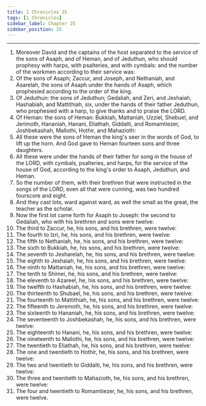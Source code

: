 ```yaml
---
title: 1 Chronicles 25
tags: [1 Chronicles]
sidebar_label: Chapter 25
sidebar_position: 25
---
```


---
1. Moreover David and the captains of the host separated to the service of the sons of Asaph, and of Heman, and of Jeduthun, who should prophesy with harps, with psalteries, and with cymbals: and the number of the workmen according to their service was:
2. Of the sons of Asaph; Zaccur, and Joseph, and Nethaniah, and Asarelah, the sons of Asaph under the hands of Asaph, which prophesied according to the order of the king.
3. Of Jeduthun: the sons of Jeduthun; Gedaliah, and Zeri, and Jeshaiah, Hashabiah, and Mattithiah, six, under the hands of their father Jeduthun, who prophesied with a harp, to give thanks and to praise the LORD.
4. Of Heman: the sons of Heman: Bukkiah, Mattaniah, Uzziel, Shebuel, and Jerimoth, Hananiah, Hanani, Eliathah, Giddalti, and Romamtiezer, Joshbekashah, Mallothi, Hothir, and Mahazioth:
5. All these were the sons of Heman the king's seer in the words of God, to lift up the horn. And God gave to Heman fourteen sons and three daughters.
6. All these were under the hands of their father for song in the house of the LORD, with cymbals, psalteries, and harps, for the service of the house of God, according to the king's order to Asaph, Jeduthun, and Heman.
7. So the number of them, with their brethren that were instructed in the songs of the LORD, even all that were cunning, was two hundred fourscore and eight.
8. And they cast lots, ward against ward, as well the small as the great, the teacher as the scholar.
9. Now the first lot came forth for Asaph to Joseph: the second to Gedaliah, who with his brethren and sons were twelve:
10. The third to Zaccur, he, his sons, and his brethren, were twelve:
11. The fourth to Izri, he, his sons, and his brethren, were twelve:
12. The fifth to Nethaniah, he, his sons, and his brethren, were twelve:
13. The sixth to Bukkiah, he, his sons, and his brethren, were twelve:
14. The seventh to Jesharelah, he, his sons, and his brethren, were twelve:
15. The eighth to Jeshaiah, he, his sons, and his brethren, were twelve:
16. The ninth to Mattaniah, he, his sons, and his brethren, were twelve:
17. The tenth to Shimei, he, his sons, and his brethren, were twelve:
18. The eleventh to Azareel, he, his sons, and his brethren, were twelve:
19. The twelfth to Hashabiah, he, his sons, and his brethren, were twelve:
20. The thirteenth to Shubael, he, his sons, and his brethren, were twelve:
21. The fourteenth to Mattithiah, he, his sons, and his brethren, were twelve:
22. The fifteenth to Jeremoth, he, his sons, and his brethren, were twelve:
23. The sixteenth to Hananiah, he, his sons, and his brethren, were twelve:
24. The seventeenth to Joshbekashah, he, his sons, and his brethren, were twelve:
25. The eighteenth to Hanani, he, his sons, and his brethren, were twelve:
26. The nineteenth to Mallothi, he, his sons, and his brethren, were twelve:
27. The twentieth to Eliathah, he, his sons, and his brethren, were twelve:
28. The one and twentieth to Hothir, he, his sons, and his brethren, were twelve:
29. The two and twentieth to Giddalti, he, his sons, and his brethren, were twelve:
30. The three and twentieth to Mahazioth, he, his sons, and his brethren, were twelve:
31. The four and twentieth to Romamtiezer, he, his sons, and his brethren, were twelve.